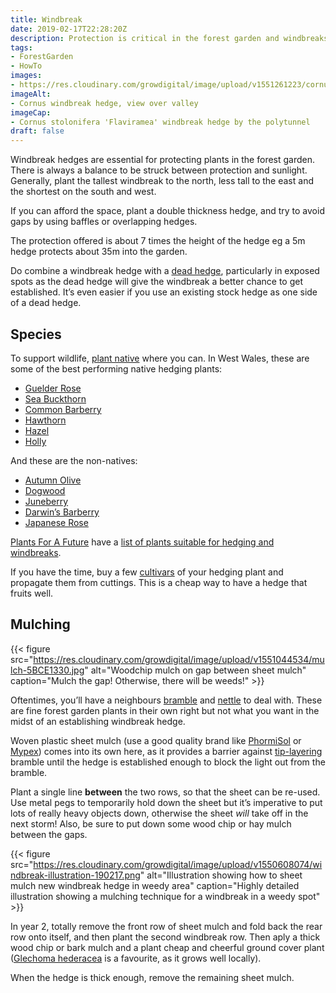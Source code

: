 ```yaml
---
title: Windbreak
date: 2019-02-17T22:28:20Z
description: Protection is critical in the forest garden and windbreaks provide habitat and food as well as protection from the wind. 
tags: 
- ForestGarden
- HowTo
images: 
- https://res.cloudinary.com/growdigital/image/upload/v1551261223/cornus-crop-42141134465.jpg
imageAlt: 
- Cornus windbreak hedge, view over valley
imageCap:
- Cornus stolonifera 'Flaviramea' windbreak hedge by the polytunnel
draft: false
---
```


Windbreak hedges are essential for protecting plants in the forest garden. There is always a balance to be struck between protection and sunlight. Generally, plant the tallest windbreak to the north, less tall to the east and the shortest on the south and west.

If you can afford the space, plant a double thickness hedge, and try to avoid gaps by using baffles or overlapping hedges.

The protection offered is about 7 times the height of the hedge eg a 5m hedge protects about 35m into the garden.

Do combine a windbreak hedge with a [dead hedge](https://www.forestgarden.wales/dead-hedge/), particularly in exposed spots as the dead hedge will give the windbreak a better chance to get established. It’s even easier if you use an existing stock hedge as one side of a dead hedge.

## Species

To support wildlife, [plant native](https://newsociety.com/Books/N/A-New-Garden-Ethic) where you can. In West Wales, these are some of the best performing native hedging plants:

* [Guelder Rose](https://pfaf.org/user/Plant.aspx?LatinName=Viburnum+opulus)
* [Sea Buckthorn](https://pfaf.org/user/plant.aspx?LatinName=Hippophae+rhamnoides)
* [Common Barberry](https://pfaf.org/user/plant.aspx?LatinName=Berberis+vulgaris)
* [Hawthorn](https://pfaf.org/user/Plant.aspx?LatinName=Crataegus+monogyna)
* [Hazel](https://pfaf.org/user/plant.aspx?LatinName=Corylus+avellana)
* [Holly](https://pfaf.org/user/Plant.aspx?LatinName=Ilex+aquifolium)

And these are the non-natives:

* [Autumn Olive](https://pfaf.org/user/Plant.aspx?LatinName=Elaeagnus+umbellata)
* [Dogwood](https://pfaf.org/user/Plant.aspx?LatinName=Cornus+sericea)
* [Juneberry](https://pfaf.org/user/Plant.aspx?LatinName=Amelanchier+canadensis)
* [Darwin’s Barberry](https://pfaf.org/user/plant.aspx?LatinName=Berberis+darwinii)
* [Japanese Rose](https://pfaf.org/user/plant.aspx?LatinName=Rosa+rugosa)

[Plants For A Future](https://pfaf.org/user/Default.aspx) have a [list of plants suitable for hedging and windbreaks](https://pfaf.org/user/cmspage.aspx?pageid=248).

If you have the time, buy a few [cultivars](https://en.wikipedia.org/wiki/Cultivar) of your hedging plant and propagate them from cuttings. This is a cheap way to have a hedge that fruits well.

## Mulching

{{< figure src="https://res.cloudinary.com/growdigital/image/upload/v1551044534/mulch-5BCE1330.jpg" alt="Woodchip mulch on gap between sheet mulch" caption="Mulch the gap! Otherwise, there will be weeds!" >}}

Oftentimes, you’ll have a neighbours [bramble](https://pfaf.org/user/plant.aspx?latinname=Rubus+fruticosus) and [nettle](https://pfaf.org/user/plant.aspx?latinname=Urtica+dioica) to deal with. These are fine forest garden plants in their own right but not what you want in the midst of an establishing windbreak hedge.

Woven plastic sheet mulch (use a good quality brand like [PhormiSol](https://www.phormium.com/en/applications/horticulture/black-ground-covers) or [Mypex](https://duckduckgo.com/?q=mypex+weed+fabric)) comes into its own here, as it provides a barrier against [tip-layering](https://www.rhs.org.uk/advice/profile?PID=358) bramble until the hedge is established enough to block the light out from the bramble.

Plant a single line **between** the two rows, so that the sheet can be re-used. Use metal pegs to temporarily hold down the sheet but it’s imperative to put lots of really heavy objects down, otherwise the sheet _will_ take off in the next storm! Also, be sure to put down some wood chip or hay mulch between the gaps.

{{< figure src="https://res.cloudinary.com/growdigital/image/upload/v1550608074/windbreak-illustration-190217.png" alt="Illustration showing how to sheet mulch new windbreak hedge in weedy area" caption="Highly detailed illustration showing a mulching technique for a windbreak in a weedy spot" >}}

In year 2, totally remove the front row of sheet mulch and fold back the rear row onto itself, and then plant the second windbreak row. Then aply a thick wood chip or bark mulch and a plant cheap and cheerful ground cover plant ([Glechoma hederacea](https://pfaf.org/user/plant.aspx?latinname=Glechoma+hederacea) is a favourite, as it grows well locally). 

When the hedge is thick enough, remove the remaining sheet mulch.
